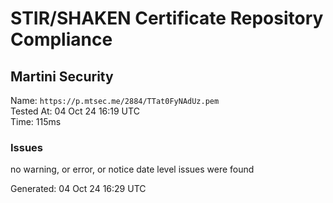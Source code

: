 # STIR/SHAKEN Certificate Repository Compliance

## Martini Security

Name: `https://p.mtsec.me/2884/TTat0FyNAdUz.pem`\
Tested At: 04 Oct 24 16:19 UTC\
Time: 115ms

### Issues

no warning, or error, or notice date level issues were found

Generated: 04 Oct 24 16:29 UTC